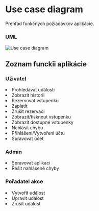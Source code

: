 <h1>Use case diagram</h1>
Prehľad funkčných požiadavkov aplikácie.
<h3>UML</h3>

![Use case diagram](https://camo.githubusercontent.com/68c2656bf1eced6587184f83c6a7d406e526777b4e770daf82f324dae74776df/68747470733a2f2f63646e2e646973636f72646170702e636f6d2f6174746163686d656e74732f3435333933393436343931383739343236312f313036353338393237353032333135353236302f757365436173652e6a7067)

<h2>Zoznam funckii aplikácie</h2>

<h3>Uživatel</h3>
<li>Prohledávat události</li>
<li>Zobrazit historii</li>
<li>Rezervovat vstupenku
<li>Zaplatit</li>
<li>Zrušit rezervaci</li>
<li>Zobrazit/tisknout vstupenku</li>
</li>
<li>Zobrazit dostupné vstupenky</li>
<li>Nahlásit chybu</li>
<li>Přihlášení/Vytvoření účtu</li>
<li>Spravovat účet</li>

<h3>Admin</h3>
<li>Spravovat aplikaci</li>
<li>Řešit nahlásené chyby</li>

<h3>Pořadatel akce</h3>
<li>Vytvořit událost</li>
<li>Upravit událost</li>
<li>Zrušit událost</li>
